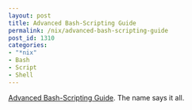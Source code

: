 ```yaml
---
layout: post
title: Advanced Bash-Scripting Guide
permalink: /nix/advanced-bash-scripting-guide
post_id: 1310
categories:
- "*nix"
- Bash
- Script
- Shell
---
```


[Advanced Bash-Scripting Guide](http://tldp.org/LDP/abs/html/). The name says it all.
